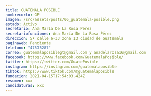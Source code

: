 ```yaml
---
title: GUATEMALA POSIBLE
nombrecorto: GP
imagen: /src/assets/posts/06_guatemala-posible.png
estado: Activo
secretario: Ana María De La Rosa Pérez
secretariofunciones: Ana María De La Rosa Pérez
direccion: 5ª calle 6-33 zona 13 ciudad de Guatemala
paginaweb: Pendiente
telefono: "47575287"
correo: guatemalaposiblegt@gmail.com y anadelarosa16@gmail.com
facebook: https://www.facebook.com/GuatemalaPosible/
twitter: https://twitter.com/GuatePosible
instagram: https://instagram.com/guatemalaposible
tiktok: https://www.tiktok.com/@guatemalaposible
fundacion: 2021-04-15T17:54:03.424Z
resumen: xxx
candidaturas: xxx
---
```

